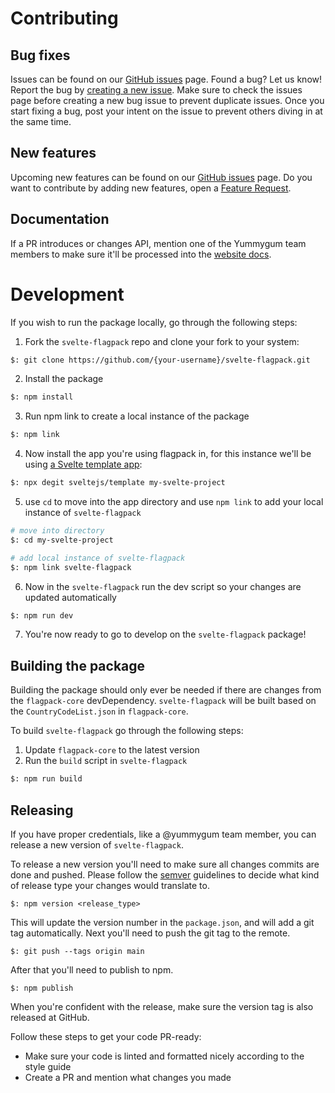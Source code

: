 # Contributing

## Bug fixes

Issues can be found on our [GitHub issues](https://github.com/yummygum/svelte-flagpack/issues) page. Found a bug? Let us know! Report the bug by [creating a new issue](https://github.com/Yummygum/svelte-flagpack/issues/new/choose). Make sure to check the issues page before creating a new bug issue to prevent duplicate issues. Once you start fixing a bug, post your intent on the issue to prevent others diving in at the same time.

## New features

Upcoming new features can be found on our [GitHub issues](https://github.com/yummygum/svelte-flagpack/issues) page. Do you want to contribute by adding new features, open a [Feature Request](https://github.com/Yummygum/svelte-flagpack/issues/new/choose).

## Documentation

If a PR introduces or changes API, mention one of the Yummygum team members to make sure it'll be processed into the [website docs](https://flagpack.xyz/docs/).

# Development

If you wish to run the package locally, go through the following steps:

1. Fork the `svelte-flagpack` repo and clone your fork to your system:
```bash
$: git clone https://github.com/{your-username}/svelte-flagpack.git
```
2. Install the package

```bash
$: npm install
```

3. Run npm link to create a local instance of the package
```bash
$: npm link
```

4. Now install the app you're using flagpack in, for this instance we'll be using [a Svelte template app](https://github.com/sveltejs/template):
```bash
$: npx degit sveltejs/template my-svelte-project
```

5. use `cd` to move into the app directory and use `npm link` to add your local instance of `svelte-flagpack`
```bash
# move into directory
$: cd my-svelte-project

# add local instance of svelte-flagpack
$: npm link svelte-flagpack
```

6. Now in the `svelte-flagpack` run the dev script so your changes are updated automatically
```bash
$: npm run dev
```

7. You're now ready to go to develop on the `svelte-flagpack` package!
## Building the package
Building the package should only ever be needed if there are changes from the `flagpack-core` devDependency. `svelte-flagpack`
 will be built based on the `CountryCodeList.json` in `flagpack-core`.

To build `svelte-flagpack` go through the following steps:

1. Update `flagpack-core` to the latest version
2. Run the `build` script in `svelte-flagpack`
```bash
$: npm run build
```


## Releasing
If you have proper credentials, like a @yummygum team member, you can release a new version of `svelte-flagpack`.

To release a new version you'll need to make sure all changes commits are done and pushed. Please follow the [semver](https://semver.org/) guidelines to decide what kind of release type your changes would translate to.

```
$: npm version <release_type>
```
This will update the version number in the `package.json`, and will add a git tag automatically. Next you'll need to push the git tag to the remote.
```
$: git push --tags origin main
```
After that you'll need to publish to npm.
```
$: npm publish
```

When you're confident with the release, make sure the version tag is also released at GitHub.

Follow these steps to get your code PR-ready:

- Make sure your code is linted and formatted nicely according to the style guide
- Create a PR and mention what changes you made
